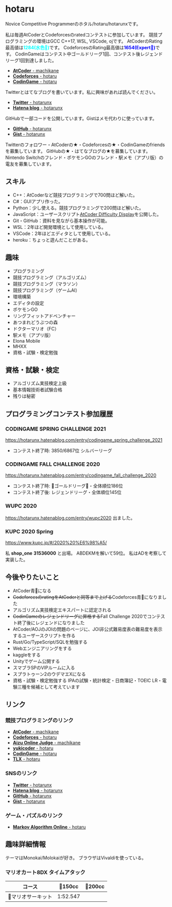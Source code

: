 # hotaru

Novice Competitive Programmerのホタル/hotaru/hotarunxです。

私は毎週AtCoderとCodeforcesのratedコンテストに参加しています。
競技プログラミングの環境はGCC C++17, WSL, VSCode, ojです。
AtCoderのRating最高値は<span style="color: cyan; ">**1284(水色🧊)**</span>です。
CodeforcesのRating最高値は<span style="color: blue; ">**1654(Expert💙)**</span>です。
CodinGameはコンテスト中ゴールドリーグ1回、コンテスト後レジェンドリーグ1回到達しました。

* [**AtCoder** - machikane](https://atcoder.jp/users/machikane)
* [**Codeforces** - hotaru](https://codeforces.com/profile/hotaru)
* [**CodinGame** - hotaru](https://www.codingame.com/profile/bb6b17fbadb996989015079ffdae841f6597473)

Twitterとはてなブログを書いています。私に興味があれば読んでください。

* [**Twitter** - hotarunx](https://twitter.com/hotarunx)
* [**Hatena blog** - hotarunx](https://hotarunx.hatenablog.com/)

GitHubで一部コードを公開しています。Gistはメモ代わりに使っています。

* [**GitHub** - hotarunx](https://github.com/hotarunx)
* [**Gist** - hotarunx](https://gist.github.com/hotarunx)

Twitterのフォロワー・AtCoderの★・Codeforcesの★・CodinGameのfriendsを募集しています。
GitHubの★・はてなブログの★を募集しています。
Nintendo Switchのフレンド・ポケモンGOのフレンド・駅メモ（アプリ版）の電友を募集しています。

## スキル

* C++：AtCoderなど競技プログラミングで700問ほど解いた。
* C#：GUIアプリ作った。
* Python：少し使える。競技プログラミングで200問ほど解いた。
* JavaScript：ユーザースクリプト[AtCoder Difficulty Display](https://github.com/hotarunx/AtCoderDifficultyDisplay)を公開した。
* Git・GitHub：資料を見ながら基本操作が可能。
* WSL：2年ほど開発環境として使用している。
* VSCode：2年ほどエディタとして使用している。
* heroku：ちょっと遊んだことがある。

## 趣味

* プログラミング
* 競技プログラミング（アルゴリズム）
* 競技プログラミング（マラソン）
* 競技プログラミング（ゲームAI）
* 環境構築
* エディタの設定
* ポケモンGO
* リングフィットアドベンチャー
* あつまれどうぶつの森
* ドクターマリオ（FC）
* 駅メモ（アプリ版）
* Elona Mobile
* MHXX
* 資格・試験・検定勉強

## 資格・試験・検定

* アルゴリズム実技検定上級
* 基本情報技術者試験合格
* 残りは秘密

## プログラミングコンテスト参加履歴

### CODINGAME SPRING CHALLENGE 2021

<https://hotarunx.hatenablog.com/entry/codingame_spring_challenge_2021>

* コンテスト終了時: 3850/6867位 シルバーリーグ

### CODINGAME FALL CHALLENGE 2020

<https://hotarunx.hatenablog.com/entry/codingame_fall_challenge_2020>

* コンテスト終了時: 🥇ゴールドリーグ🥇・全体順位186位
* コンテスト終了後: レジェンドリーグ・全体順位145位

### WUPC 2020

<https://hotarunx.hatenablog.com/entry/wupc2020>  出ました。

### KUPC 2020 Spring

<https://www.kupc.jp/#/2020%20%E6%98%A5/>

私 **shop_one** **31536000** と出場。
ABDEKMを解いて59位。
私はADを考察して実装した。

## 今後やりたいこと

* AtCoder青🔵になる
* ~~CodeforcesのratingをAtCoderと同等まで上げる~~Codeforces青🔵になりました
* アルゴリズム実技検定エキスパートに認定される
* ~~CodinGameのレジェンドリーグに昇格する~~Fall Challenge 2020でコンテスト終了後にレジェンドになりました
* AtCoder/AOJのJOIの問題のページに、JOI非公式難易度表の難易度を表示するユーザースクリプトを作る
* Rust/Go/TypeScript/SQLを勉強する
* Webエンジニアリングをする
* kaggleをする
* Unityでゲーム公開する
* スマブラSPのVIPルームに入る
* スプラトゥーン2のウデマエXになる
* 資格・試験・検定勉強する  IPAの試験・統計検定・日商簿記・TOEIC LR・電験三種を候補として考えています

## リンク

### 競技プログラミングのリンク

* [**AtCoder** - machikane](https://atcoder.jp/users/machikane)
* [**Codeforces** - hotaru](https://codeforces.com/profile/hotaru)
* [**Aizu Online Judge** - machikane](https://onlinejudge.u-aizu.ac.jp/status/users/machikane)
* [**yukicoder** - hotaru](https://yukicoder.me/users/9490)
* [**CodinGame** - hotaru](https://www.codingame.com/profile/bb6b17fbadb996989015079ffdae841f6597473)
* [**TLX** - hotaru](https://tlx.toki.id/profiles/hotaru)

### SNSのリンク

* [**Twitter** - hotarunx](https://twitter.com/hotarunx)
* [**Hatena blog** - hotarunx](https://hotarunx.hatenablog.com/)
* [**GitHub** - hotarunx](https://github.com/hotarunx)
* [**Gist** - hotarunx](https://gist.github.com/hotarunx)

### ゲーム・パズルのリンク

* [**Markov Algorithm Online** - hotaru](https://mao.snuke.org/users/hotaru)

## 趣味詳細情報

テーマはMonokai/Molokaiが好き。
ブラウザはVivaldiを使っている。

### マリオカート8DX タイムアタック

| コース            | 🔵150cc   | 🔴200cc |
| ----------------- | -------- | ------ |
| 🌼マリオサーキット | 1:52.547 |        |
